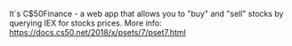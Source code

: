 It`s C$50Finance - a web app that allows you to "buy" and "sell" stocks by querying IEX for stocks prices.
More info: https://docs.cs50.net/2018/x/psets/7/pset7.html
